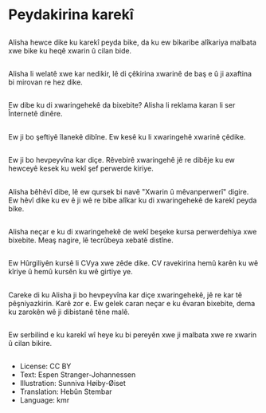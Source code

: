 # Peydakirina karekî

##
Alisha hewce dike ku karekî peyda bike, da ku ew bikaribe alîkariya malbata xwe bike ku heqê xwarin û cilan bide.

##
Alisha li welatê xwe kar nedikir, lê di çêkirina xwarinê de baş e û ji axaftina bi mirovan re hez dike.

##
Ew dibe ku di xwaringehekê da bixebite? Alisha li reklama karan li ser Înternetê dinêre.

##
Ew ji bo şeftiyê îlanekê dibîne. Ew kesê ku li xwaringehê xwarinê çêdike.

##
Ew ji bo hevpeyvîna kar diçe. Rêvebirê xwaringehê jê re dibêje ku ew hewceyê kesek ku wekî şef perwerde kiriye.

##
Alisha bêhêvî dibe, lê ew qursek bi navê "Xwarin û mêvanperwerî" digire. Ew hêvî dike ku ev ê ji wê re bibe alîkar ku di xwaringehekê de karekî peyda bike.

##
Alisha neçar e ku di xwaringehekê de wekî beşeke kursa perwerdehiya xwe bixebite. Meaş nagire, lê tecrûbeya xebatê distîne.

##
Ew Hûrgiliyên kursê li CVya xwe zêde dike. CV ravekirina hemû karên ku wê kîriye û hemû kursên ku wê girtiye ye.

##
Careke di ku Alisha ji bo hevpeyvîna kar diçe xwaringehekê, jê re kar tê pêşniyazkirin. Karê zor e. Ew gelek caran neçar e ku êvaran bixebite, dema ku zarokên wê ji dibistanê têne malê.

##
Ew serbilind e ku karekî wî heye ku bi pereyên xwe ji malbata xwe re xwarin û cilan bikire.

##
* License: CC BY
* Text: Espen Stranger-Johannessen
* Illustration: Sunniva Høiby-Øiset
* Translation: Hebûn Stembar
* Language: kmr
